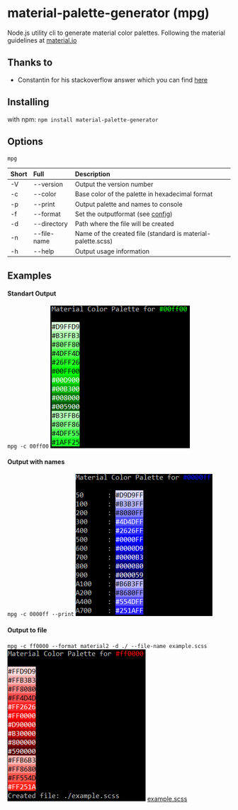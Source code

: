 # material-palette-generator (mpg)

Node.js utility cli to generate material color palettes. Following the material guidelines at [material.io](https://material.io/design/color/the-color-system.html#)

## Thanks to 
- Constantin for his stackoverflow answer which you can find [here](https://stackoverflow.com/questions/28503998/how-to-create-custom-palette-with-custom-color-for-material-design-app#36229022)


## Installing
with npm:
`npm install material-palette-generator`

## Options
    mpg

| Short        |  Full          | Description  |
| :- | :- | :- |
| -V      | --version | Output the version number |
| -c      | --color      |   Base color of the palette in hexadecimal format |
| -p | --print     |  Output palette and names to console |
| -f | --format     |  Set the outputformat (see [config](https://github.com/KaindlJulian/material-palette-generator/blob/master/config/config.json)) |
| -d | --directory     |  Path where the file will be created |
| -n | --file-name     |  Name of the created file (standard is material-palette.scss) |
| -h | --help     |  Output usage information |

## Examples

#### Standart Output
`mpg -c 00ff00` 
![alt text](https://raw.githubusercontent.com/KaindlJulian/material-palette-generator/master/examples/images/standard.PNG?token=AV5IniiMNJrjTdMiJbVpq7uXmexr--a6ks5bbdh4wA%3D%3D "mpg -c 00ff00")

#### Output with names
`mpg -c 0000ff --print` 
![alt text](https://raw.githubusercontent.com/KaindlJulian/material-palette-generator/master/examples/images/print.PNG?token=AV5Injthp1nQRl-RfRnZ1f4rouTnlVIzks5bbdf_wA%3D%3D "mpg -c 0000ff --print")

#### Output to file
`mpg -c ff0000 --format material2 -d ./ --file-name example.scss` 
![alt text](https://raw.githubusercontent.com/KaindlJulian/material-palette-generator/master/examples/images/create_file.PNG?token=AV5InlbP40217M7uw4_U0vqbpg8WkfP7ks5bbdfrwA%3D%3D "mpg -c 0000ff --print")
[example.scss](https://github.com/KaindlJulian/material-palette-generator/blob/master/examples/example.scss)